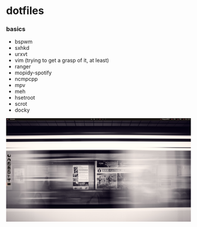 dotfiles
========

### basics

* bspwm
* sxhkd
* urxvt
* vim (trying to get a grasp of it, at least)
* ranger
* mopidy-spotify
* ncmpcpp
* mpv
* meh
* hsetroot
* scrot
* docky

![scrot](conf.png)

